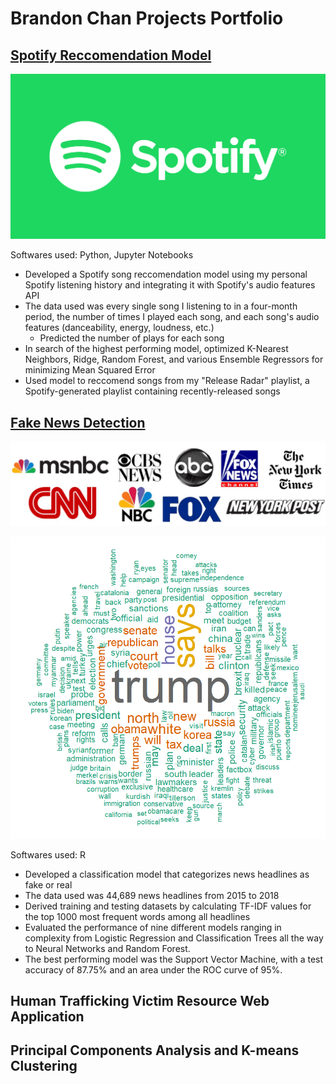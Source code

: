 # Brandon Chan Projects Portfolio
## [Spotify Reccomendation Model](https://github.com/BrandonJChan/Spotify_Reccomendation_Model)
<p align="center">
  <img width="600" src="spotify%20logo.png">
</p>

Softwares used: Python, Jupyter Notebooks
- Developed a Spotify song reccomendation model using my personal Spotify listening history and integrating it with Spotify's audio features API
- The data used was every single song I listening to in a four-month period, the number of times I played each song, and each song's audio features (danceability, energy, loudness, etc.)
  - Predicted the number of plays for each song 
- In search of the highest performing model, optimized K-Nearest Neighbors, Ridge, Random Forest, and various Ensemble Regressors for minimizing Mean Squared Error
- Used model to reccomend songs from my "Release Radar" playlist, a Spotify-generated playlist containing recently-released songs

## [Fake News Detection](https://htmlpreview.github.io/?https://github.com/BrandonJChan/Fake_Headline_Detection/blob/main/Fake%20News%20Final%20Report.html)
<p align="center">
  <img width="600" src="news%20outlets%20crop.jpg">
</p>
<p align="center">
  <img width="600" src="word%20cloud%20crop.png">
</p>
Softwares used: R

- Developed a classification model that categorizes news headlines as fake or real
- The data used was 44,689 news headlines from 2015 to 2018
- Derived training and testing datasets by calculating TF-IDF values for the top 1000 most frequent words among all headlines
- Evaluated the performance of nine different models ranging in complexity from Logistic Regression and Classification Trees all the way to Neural Networks and Random Forest.
- The best performing model was the Support Vector Machine, with a test accuracy of 87.75% and an area under the ROC curve of 95%.

## Human Trafficking Victim Resource Web Application

## Principal Components Analysis and K-means Clustering
